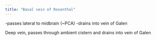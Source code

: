 ```yaml
---
title: "Basal vein of Rosenthal"
---
```

-passes lateral to midbrain (~PCA)
-drains into vein of Galen

Deep vein, passes through ambient cistern and drains into vein of Galen


